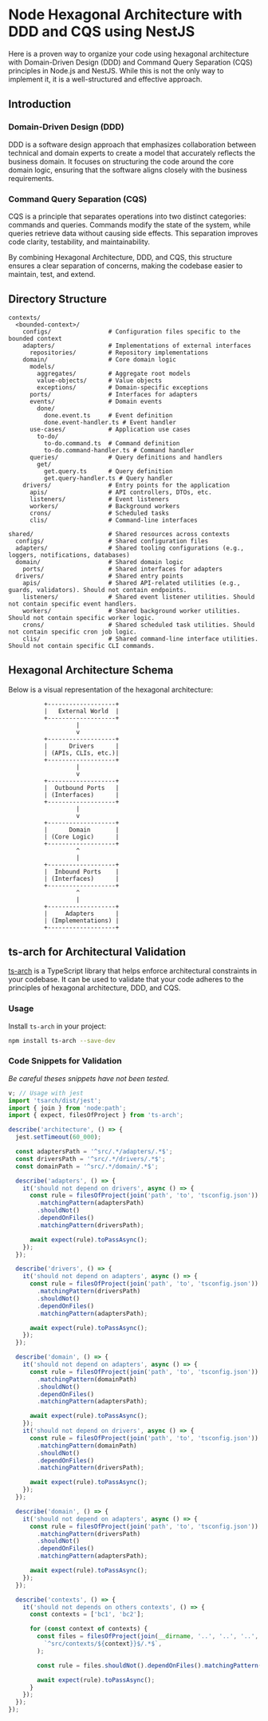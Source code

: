 # Node Hexagonal Architecture with DDD and CQS using NestJS

Here is a proven way to organize your code using hexagonal architecture with Domain-Driven Design (DDD) and Command Query Separation (CQS) principles in Node.js and NestJS. While this is not the only way to implement it, it is a well-structured and effective approach.

## Introduction

### Domain-Driven Design (DDD)
DDD is a software design approach that emphasizes collaboration between technical and domain experts to create a model that accurately reflects the business domain. It focuses on structuring the code around the core domain logic, ensuring that the software aligns closely with the business requirements.

### Command Query Separation (CQS)
CQS is a principle that separates operations into two distinct categories: commands and queries. Commands modify the state of the system, while queries retrieve data without causing side effects. This separation improves code clarity, testability, and maintainability.

By combining Hexagonal Architecture, DDD, and CQS, this structure ensures a clear separation of concerns, making the codebase easier to maintain, test, and extend.

## Directory Structure

```
contexts/
  <bounded-context>/
    configs/                # Configuration files specific to the bounded context
    adapters/               # Implementations of external interfaces
      repositories/         # Repository implementations
    domain/                 # Core domain logic
      models/
        aggregates/         # Aggregate root models
        value-objects/      # Value objects
        exceptions/         # Domain-specific exceptions
      ports/                # Interfaces for adapters
      events/               # Domain events
        done/
          done.event.ts     # Event definition
          done.event-handler.ts # Event handler
      use-cases/            # Application use cases
        to-do/
          to-do.command.ts  # Command definition
          to-do.command-handler.ts # Command handler
      queries/              # Query definitions and handlers
        get/
          get.query.ts      # Query definition
          get.query-handler.ts # Query handler
    drivers/                # Entry points for the application
      apis/                 # API controllers, DTOs, etc.
      listeners/            # Event listeners
      workers/              # Background workers
      crons/                # Scheduled tasks
      clis/                 # Command-line interfaces

shared/                     # Shared resources across contexts
  configs/                  # Shared configuration files
  adapters/                 # Shared tooling configurations (e.g., loggers, notifications, databases)
  domain/                   # Shared domain logic
    ports/                  # Shared interfaces for adapters
  drivers/                  # Shared entry points
    apis/                   # Shared API-related utilities (e.g., guards, validators). Should not contain endpoints.
    listeners/              # Shared event listener utilities. Should not contain specific event handlers.
    workers/                # Shared background worker utilities. Should not contain specific worker logic.
    crons/                  # Shared scheduled task utilities. Should not contain specific cron job logic.
    clis/                   # Shared command-line interface utilities. Should not contain specific CLI commands.
```

## Hexagonal Architecture Schema

Below is a visual representation of the hexagonal architecture:

```
          +-------------------+
          |   External World  |
          +-------------------+
                   |
                   v
          +-------------------+
          |      Drivers      |
          | (APIs, CLIs, etc.)|
          +-------------------+
                   |
                   v
          +-------------------+
          |  Outbound Ports   |
          | (Interfaces)      |
          +-------------------+
                   |
                   v
          +-------------------+
          |      Domain       |
          | (Core Logic)      |
          +-------------------+
                   ^
                   |
          +-------------------+
          |  Inbound Ports    |
          | (Interfaces)      |
          +-------------------+
                   ^
                   |
          +-------------------+
          |     Adapters      |
          | (Implementations) |
          +-------------------+
```

## ts-arch for Architectural Validation

[ts-arch](https://github.com/ts-arch/ts-arch) is a TypeScript library that helps enforce architectural constraints in your codebase. It can be used to validate that your code adheres to the principles of hexagonal architecture, DDD, and CQS.

### Usage

Install `ts-arch` in your project:

```bash
npm install ts-arch --save-dev
```

### Code Snippets for Validation

_Be careful theses snippets have not been tested._

```typescript
v; // Usage with jest
import 'tsarch/dist/jest';
import { join } from 'node:path';
import { expect, filesOfProject } from 'ts-arch';

describe('architecture', () => {
  jest.setTimeout(60_000);

  const adaptersPath = '^src/.*/adapters/.*$';
  const driversPath = '^src/.*/drivers/.*$';
  const domainPath = '^src/.*/domain/.*$';

  describe('adapters', () => {
    it('should not depend on drivers', async () => {
      const rule = filesOfProject(join('path', 'to', 'tsconfig.json'))
        .matchingPattern(adaptersPath)
        .shouldNot()
        .dependOnFiles()
        .matchingPattern(driversPath);

      await expect(rule).toPassAsync();
    });
  });

  describe('drivers', () => {
    it('should not depend on adapters', async () => {
      const rule = filesOfProject(join('path', 'to', 'tsconfig.json'))
        .matchingPattern(driversPath)
        .shouldNot()
        .dependOnFiles()
        .matchingPattern(adaptersPath);

      await expect(rule).toPassAsync();
    });
  });

  describe('domain', () => {
    it('should not depend on adapters', async () => {
      const rule = filesOfProject(join('path', 'to', 'tsconfig.json'))
        .matchingPattern(domainPath)
        .shouldNot()
        .dependOnFiles()
        .matchingPattern(adaptersPath);

      await expect(rule).toPassAsync();
    });
    it('should not depend on drivers', async () => {
      const rule = filesOfProject(join('path', 'to', 'tsconfig.json'))
        .matchingPattern(domainPath)
        .shouldNot()
        .dependOnFiles()
        .matchingPattern(driversPath);

      await expect(rule).toPassAsync();
    });
  });

  describe('domain', () => {
    it('should not depend on adapters', async () => {
      const rule = filesOfProject(join('path', 'to', 'tsconfig.json'))
        .matchingPattern(driversPath)
        .shouldNot()
        .dependOnFiles()
        .matchingPattern(adaptersPath);

      await expect(rule).toPassAsync();
    });
  });

  describe('contexts', () => {
    it('should not depends on others contexts', () => {
      const contexts = ['bc1', 'bc2'];

      for (const context of contexts) {
        const files = filesOfProject(join(__dirname, '..', '..', '..', 'tsconfig.json')).matchingPattern(
          `^src/contexts/${context}}$/.*$`,
        );

        const rule = files.shouldNot().dependOnFiles().matchingPattern(`^src/(?!(shared|contexts/${context})).*$`);

        await expect(rule).toPassAsync();
      }
    });
  });
});

```